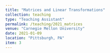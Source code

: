 ```yaml
---
title: "Matrices and Linear Transformations"
collection: teaching
type: "Teaching Assistant"
permalink: /teaching/2021_matrices
venue: "Carnegie Mellon University"
date: 2021-01-09
location: "Pittsburgh, PA"
item: 3
---
```

